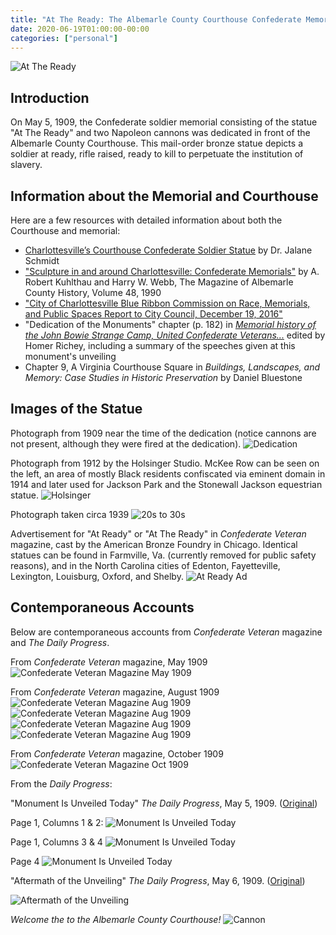 ```yaml
---
title: "At The Ready: The Albemarle County Courthouse Confederate Memorial"
date: 2020-06-19T01:00:00-00:00
categories: ["personal"]
---
```

![At The Ready](statue.jpg)

## Introduction

On May 5, 1909, the Confederate soldier memorial consisting of the statue "At The Ready" and two Napoleon cannons was dedicated in front of the Albemarle County Courthouse. This mail-order bronze statue depicts a soldier at ready, rifle raised, ready to kill to perpetuate the institution of slavery. 

## Information about the Memorial and Courthouse

Here are a few resources with detailed information about both the Courthouse and memorial:

* [Charlottesville’s Courthouse Confederate Soldier Statue](https://medium.com/@JalaneSchmidt/what-you-need-to-know-about-charlottesvilles-courthouse-confederate-soldier-f6f5e2cee5d4) by Dr. Jalane Schmidt
* ["Sculpture in and around Charlottesville: Confederate Memorials"](ACHS_Vol_48_Confederate_Memorials.pdf) by A. Robert Kuhlthau and Harry W. Webb, The Magazine of Albemarle County History, Volume 48, 1990
* ["City of Charlottesville Blue Ribbon Commission on Race, Memorials, and Public Spaces
Report to City Council, December 19, 2016"](2016BRCReport.pdf)
* "Dedication of the Monuments" chapter (p. 182) in [*Memorial history of the John Bowie Strange Camp, United Confederate Veterans...*](https://babel.hathitrust.org/cgi/pt?id=uc2.ark:/13960/t18k75981) edited by Homer Richey, including a summary of the speeches given at this monument's unveiling
* Chapter 9, A Virginia Courthouse Square in *Buildings, Landscapes, and Memory: Case Studies in Historic Preservation* by Daniel Bluestone

## Images of the Statue

Photograph from 1909 near the time of the dedication (notice cannons are not present, although they were fired at the dedication).
![Dedication](conf_memorial_w_people_1909.jpg)

Photograph from 1912 by the Holsinger Studio. McKee Row can be seen on the left, an area of mostly Black residents confiscated via eminent domain in 1914 and later used for Jackson Park and the Stonewall Jackson equestrian statue.
![Holsinger](Holsinger-ACC-1912.jpg)

Photograph taken circa 1939
![20s to 30s](courthouse-1920-1939.jpg)

Advertisement for "At Ready" or "At The Ready" in *Confederate Veteran* magazine, cast by the American Bronze Foundry in Chicago.  Identical statues can be found in Farmville, Va. (currently removed for public safety reasons), and in the North Carolina cities of Edenton, Fayetteville, Lexington, Louisburg, Oxford, and Shelby. 
![At Ready Ad](at_the_ready_cv.jpg)

## Contemporaneous Accounts

Below are contemporaneous accounts from *Confederate Veteran* magazine and *The Daily Progress*.

From *Confederate Veteran* magazine, May 1909
![Confederate Veteran Magazine May 1909](CV-1909-May-Micajah-Woods-statue.png)

From *Confederate Veteran* magazine, August 1909
![Confederate Veteran Magazine Aug 1909](CV-1909-Aug-statue-1.png)
![Confederate Veteran Magazine Aug 1909](CV-1909-Aug-statue-2.png)
![Confederate Veteran Magazine Aug 1909](CV-1909-Aug-statue-3.png)
![Confederate Veteran Magazine Aug 1909](CV-1909-Aug-statue-4.png)

From *Confederate Veteran* magazine, October 1909
![Confederate Veteran Magazine Oct 1909](CV-1909-Oct-statues.png)

From the *Daily Progress*:

"Monument Is Unveiled Today" *The Daily Progress*, May 5, 1909. ([Original](https://search.lib.virginia.edu/catalog/uva-lib:2090743/view#openLayer/uva-lib:2090744/3286.5/2296/0/1/))

Page 1, Columns 1 & 2:
![Monument Is Unveiled Today](1909-05-05-mnmt-1.jpg)

Page 1, Columns 3 & 4
![Monument Is Unveiled Today](1909-05-05-mnmt-2.jpg)

Page 4
![Monument Is Unveiled Today](1909-05-05-mnmt-3.jpg)

"Aftermath of the Unveiling" *The Daily Progress*, May 6, 1909. ([Original](https://search.lib.virginia.edu/catalog/uva-lib:2090752/view#openLayer/uva-lib:2090753/3290/2296/0/1/1))

![Aftermath of the Unveiling](1909-05-06-mnmt-1.jpg)

*Welcome the to the Albemarle County Courthouse!*
![Cannon](cannon.jpg)
